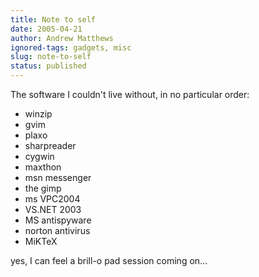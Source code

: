 ```yaml
---
title: Note to self
date: 2005-04-21
author: Andrew Matthews
ignored-tags: gadgets, misc
slug: note-to-self
status: published
---
```


The software I couldn't live without, in no particular order:

-   winzip
-   gvim
-   plaxo
-   sharpreader
-   cygwin
-   maxthon
-   msn messenger
-   the gimp
-   ms VPC2004
-   VS.NET 2003
-   MS antispyware
-   norton antivirus
-   MiKTeX

yes, I can feel a brill-o pad session coming on...
